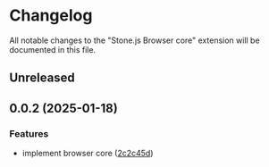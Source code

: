 # Changelog

All notable changes to the "Stone.js Browser core" extension will be documented in this file.

## Unreleased


## 0.0.2 (2025-01-18)


### Features

* implement browser core ([2c2c45d](https://github.com/stonemjs/browser-core/commit/2c2c45da7146109ea5ae39ff81ac0b60630dfeee))
